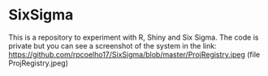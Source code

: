 # SixSigma
This is a repository to experiment with R, Shiny and Six Sigma.
The code is private but you can see a screenshot of the system in the link: https://github.com/rpcoelho17/SixSigma/blob/master/ProjRegistry.jpeg 
(file ProjRegistry.jpeg)

